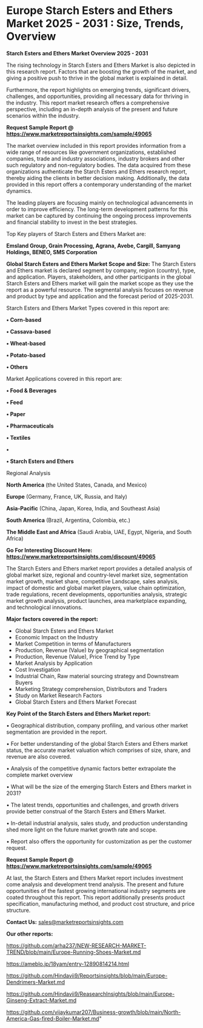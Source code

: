 # Europe Starch Esters and Ethers Market 2025 - 2031 : Size, Trends, Overview

<Strong> Starch Esters and Ethers Market Overview 2025 - 2031</strong>

The rising technology in Starch Esters and Ethers Market is also depicted in this research report. Factors that are boosting the growth of the market, and giving a positive push to thrive in the global market is explained in detail.

Furthermore, the report highlights on emerging trends, significant drivers, challenges, and opportunities, providing all necessary data for thriving in the industry. This report market research offers a comprehensive perspective, including an in-depth analysis of the present and future scenarios within the industry.

<strong>Request Sample Report @ <a href=https://www.marketreportsinsights.com/sample/49065>https://www.marketreportsinsights.com/sample/49065</a></strong>

The market overview included in this report provides information from a wide range of resources like government organizations, established companies, trade and industry associations, industry brokers and other such regulatory and non-regulatory bodies. The data acquired from these organizations authenticate the Starch Esters and Ethers research report, thereby aiding the clients in better decision making. Additionally, the data provided in this report offers a contemporary understanding of the market dynamics.

The leading players are focusing mainly on technological advancements in order to improve efficiency. The long-term development patterns for this market can be captured by continuing the ongoing process improvements and financial stability to invest in the best strategies.

Top Key players of Starch Esters and Ethers Market are:

<strong>Emsland Group, Grain Processing, Agrana, Avebe, Cargill, Samyang Holdings, BENEO, SMS Corporation</strong>

<strong><b>Global Starch Esters and Ethers Market Scope and Size:</b></strong>
The Starch Esters and Ethers market is declared segment by company, region (country), type, and application. Players, stakeholders, and other participants in the global Starch Esters and Ethers market will gain the market scope as they use the report as a powerful resource. The segmental analysis focuses on revenue and product by type and application and the forecast period of 2025-2031.

Starch Esters and Ethers Market Types covered in this report are:

<strong>•  Corn-based

•  Cassava-based

•  Wheat-based

•  Potato-based

•  Others</strong>

Market Applications covered in this report are:

<strong>•  Food & Beverages

•  Feed

•  Paper

•  Pharmaceuticals

•  Textiles

•  

•  Starch Esters and Ethers</strong> 

Regional Analysis

<strong>North America</strong> (the United States, Canada, and Mexico)

<strong>Europe</strong> (Germany, France, UK, Russia, and Italy)

<strong>Asia-Pacific</strong> (China, Japan, Korea, India, and Southeast Asia)

<strong>South America</strong> (Brazil, Argentina, Colombia, etc.)

<strong>The Middle East and Africa</strong> (Saudi Arabia, UAE, Egypt, Nigeria, and South Africa)

<strong>Go For Interesting Discount Here: <a href=https://www.marketreportsinsights.com/discount/49065>https://www.marketreportsinsights.com/discount/49065</a></strong>

The Starch Esters and Ethers market report provides a detailed analysis of global market size, regional and country-level market size, segmentation market growth, market share, competitive Landscape, sales analysis, impact of domestic and global market players, value chain optimization, trade regulations, recent developments, opportunities analysis, strategic market growth analysis, product launches, area marketplace expanding, and technological innovations.

<strong><b>Major factors covered in the report:</b></strong>
<ul>
  <li>Global Starch Esters and Ethers Market </li>
  <li>Economic Impact on the Industry</li>
  <li>Market Competition in terms of Manufacturers</li>
  <li>Production, Revenue (Value) by geographical segmentation</li>
  <li>Production, Revenue (Value), Price Trend by Type</li>
  <li>Market Analysis by Application</li>
  <li>Cost Investigation</li>
  <li>Industrial Chain, Raw material sourcing strategy and Downstream Buyers</li>
  <li>Marketing Strategy comprehension, Distributors and Traders</li>
  <li>Study on Market Research Factors</li>
  <li>Global Starch Esters and Ethers Market Forecast</li>
</ul>

<strong><b>Key Point of the Starch Esters and Ethers Market report:</b></strong>

• Geographical distribution, company profiling, and various other market segmentation are provided in the report.

• For better understanding of the global Starch Esters and Ethers market status, the accurate market valuation which comprises of size, share, and revenue are also covered.

• Analysis of the competitive dynamic factors better extrapolate the complete market overview

• What will be the size of the emerging Starch Esters and Ethers market in 2031?

• The latest trends, opportunities and challenges, and growth drivers provide better construal of the Starch Esters and Ethers Market.

• In-detail industrial analysis, sales study, and production understanding shed more light on the future market growth rate and scope.

• Report also offers the opportunity for customization as per the customer request.

<strong>Request Sample Report @ <a href=https://www.marketreportsinsights.com/sample/49065>https://www.marketreportsinsights.com/sample/49065</a></strong>

At last, the Starch Esters and Ethers Market report includes investment come analysis and development trend analysis. The present and future opportunities of the fastest growing international industry segments are coated throughout this report. This report additionally presents product specification, manufacturing method, and product cost structure, and price structure.

<strong>Contact Us:</strong>
sales@marketreportsinsights.com

<strong>Our other reports:</strong>

<a href=https://github.com/arha237/NEW-RESEARCH-MARKET-TREND/blob/main/Europe-Running-Shoes-Market.md>https://github.com/arha237/NEW-RESEARCH-MARKET-TREND/blob/main/Europe-Running-Shoes-Market.md</a>

<a href=https://ameblo.jp/18yam/entry-12890814214.html>https://ameblo.jp/18yam/entry-12890814214.html</a>

<a href=https://github.com/Hindavii9/Reportsinsights/blob/main/Europe-Dendrimers-Market.md>https://github.com/Hindavii9/Reportsinsights/blob/main/Europe-Dendrimers-Market.md</a>

<a href=https://github.com/Hindavii9/ReasearchInsights/blob/main/Europe-Ginseng-Extract-Market.md>https://github.com/Hindavii9/ReasearchInsights/blob/main/Europe-Ginseng-Extract-Market.md</a>

<a href=https://github.com/vijaykumar207/Business-growth/blob/main/North-America-Gas-fired-Boiler-Market.md>https://github.com/vijaykumar207/Business-growth/blob/main/North-America-Gas-fired-Boiler-Market.md</a>"
